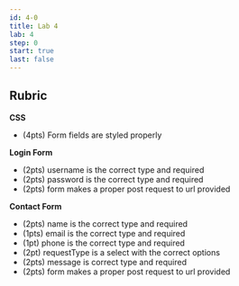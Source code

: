 ```yaml
---
id: 4-0
title: Lab 4
lab: 4
step: 0
start: true
last: false
---
```


## Rubric

**CSS**

- (4pts) Form fields are styled properly

**Login Form**

- (2pts) username is the correct type and required
- (2pts) password is the correct type and required
- (2pts) form makes a proper post request to url provided

**Contact Form**

- (2pts) name is the correct type and required
- (1pts) email is the correct type and required
- (1pt) phone is the correct type and required
- (2pt) requestType is a select with the correct options
- (2pts) message is correct type and required
- (2pts) form makes a proper post request to url provided

